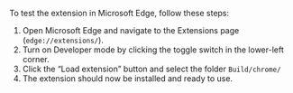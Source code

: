 To test the extension in Microsoft Edge, follow these steps:

1. Open Microsoft Edge and navigate to the Extensions page (`edge://extensions/`).
2. Turn on Developer mode by clicking the toggle switch in the lower-left corner.
3. Click the “Load extension” button and select the folder `Build/chrome/`
4. The extension should now be installed and ready to use.